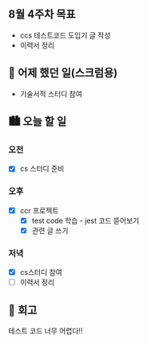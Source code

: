 ## 8월 4주차 목표

- ccs 테스트코드 도입기 글 작성
- 이력서 정리

## 🌃 어제 했던 일(스크럼용)

- 기술서적 스터디 참여

## 🏙️ 오늘 할 일

### 오전

- [x] cs 스터디 준비

### 오후

- [x] ccr 프로젝트
  - [x] test code 학습 - jest 코드 뜯어보기
  - [x] 관련 글 쓰기

### 저녁

- [x] cs스터디 참여
- [ ] 이력서 정리

## 🌆 회고

테스트 코드 너무 어렵다!!

